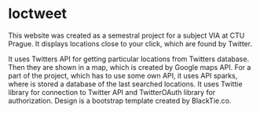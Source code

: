 # loctweet
This website was created as a semestral project for a subject VIA at CTU Prague. It displays locations close to
your click, which are found by Twitter.

It uses Twitters API for getting particular locations from Twitters database. Then they are shown in a map,
which is created by Google maps API. For a part of the project, which has to use some own API, it uses API
sparks, where is stored a database of the last searched locations. It uses Twittie library for connection to
Twitter API and TwitterOAuth library for authorization. Design is a bootstrap template created by BlackTie.co.
